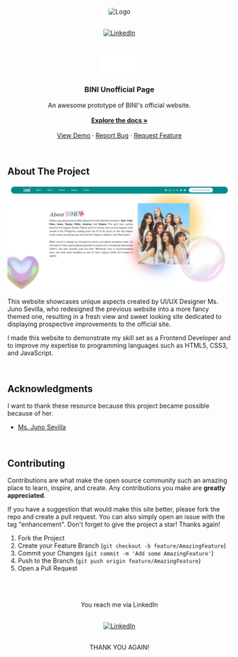 <div align="center">
<br />
<img src="https://media.tenor.com/UWiYQGrIUxgAAAAM/biniph-bini.gif" alt="Logo" width="180" height="180" style="border-radius: 20% !important;">
<br />
<br />

[![LinkedIn][linkedin-shield]][linkedin-url]

</div>


<!-- PROJECT LOGO -->
<br />
<div align="center">
  <a href="https://github.com/thanyeal/BINI">
    <img src="static/media/img/cabinets/BINI_wordmark-white.webp" alt="Logo" width="80" height="auto">
  </a>

  <h3 align="center">BINI Unofficial Page</h3>

  <p align="center">
    An awesome prototype of BINI's official website. 
    <br /><br />
    <a href="https://github.com/thanyeal/BINI"><strong>Explore the docs »</strong></a>
    <br />
    <br />
    <a href="https://bini-unofficial.onrender.com/">View Demo</a>
    ·
    <a href="https://linkedin.com/in/thanyeal">Report Bug</a>
    ·
    <a href="https://linkedin.com/in/thanyeal">Request Feature</a>
  </p>
</div>

<br />

<!-- ABOUT THE PROJECT  -->
## About The Project

[![Product Name Screen Shot][product-screenshot]](https://bini-unofficial.onrender.com/)

This website showcases unique aspects created by UI/UX Designer Ms. Juno Sevilla, who redesigned the previous website into a more fancy themed one, resulting in a fresh view and sweet looking site dedicated to displaying prospective improvements to the official site.

I made this website to demonstrate my skill set as a Frontend Developer and to improve my expertise to programming languages such as HTML5, CSS3, and JavaScript.


<br />

<!-- ACKNOWLEDGMENTS -->
## Acknowledgments

I want to thank these resource because this project became possible because of her.

* [Ms. Juno Sevilla](https://www.behance.net/junosevilla)



<br />

<!-- CONTRIBUTING -->
## Contributing

Contributions are what make the open source community such an amazing place to learn, inspire, and create. Any contributions you make are **greatly appreciated**.

If you have a suggestion that would make this site better, please fork the repo and create a pull request. You can also simply open an issue with the tag "enhancement".
Don't forget to give the project a star! Thanks again!

1. Fork the Project
2. Create your Feature Branch (`git checkout -b feature/AmazingFeature`)
3. Commit your Changes (`git commit -m 'Add some AmazingFeature'`)
4. Push to the Branch (`git push origin feature/AmazingFeature`)
5. Open a Pull Request


<div align="center">
<br />
<br />
<br />
You reach me via LinkedIn 
<br />
<br />

[![LinkedIn][linkedin-shield]][linkedin-url]

<br />
THANK YOU AGAIN! 
</div>



<!-- MARKDOWN LINKS & IMAGES -->
<!-- https://www.markdownguide.org/basic-syntax/#reference-style-links -->
[contributors-shield]: https://img.shields.io/github/contributors/othneildrew/Best-README-Template.svg?style=for-the-badge
[contributors-url]: https://github.com/othneildrew/Best-README-Template/graphs/contributors
[forks-shield]: https://img.shields.io/github/forks/othneildrew/Best-README-Template.svg?style=for-the-badge
[forks-url]: https://github.com/othneildrew/Best-README-Template/network/members
[stars-shield]: https://img.shields.io/github/stars/othneildrew/Best-README-Template.svg?style=for-the-badge
[stars-url]: https://github.com/othneildrew/Best-README-Template/stargazers
[issues-shield]: https://img.shields.io/github/issues/othneildrew/Best-README-Template.svg?style=for-the-badge
[issues-url]: https://github.com/othneildrew/Best-README-Template/issues
[license-shield]: https://img.shields.io/github/license/othneildrew/Best-README-Template.svg?style=for-the-badge
[license-url]: https://github.com/othneildrew/Best-README-Template/blob/master/LICENSE.txt
[linkedin-shield]: https://img.shields.io/badge/-LinkedIn-black.svg?style=for-the-badge&logo=linkedin&colorB=555
[linkedin-url]: https://linkedin.com/in/thanyeal
[product-screenshot]: static/media/ss.jpeg
[Next.js]: https://img.shields.io/badge/next.js-000000?style=for-the-badge&logo=nextdotjs&logoColor=white
[Next-url]: https://nextjs.org/
[React.js]: https://img.shields.io/badge/React-20232A?style=for-the-badge&logo=react&logoColor=61DAFB
[React-url]: https://reactjs.org/
[Vue.js]: https://img.shields.io/badge/Vue.js-35495E?style=for-the-badge&logo=vuedotjs&logoColor=4FC08D
[Vue-url]: https://vuejs.org/
[Angular.io]: https://img.shields.io/badge/Angular-DD0031?style=for-the-badge&logo=angular&logoColor=white
[Angular-url]: https://angular.io/
[Svelte.dev]: https://img.shields.io/badge/Svelte-4A4A55?style=for-the-badge&logo=svelte&logoColor=FF3E00
[Svelte-url]: https://svelte.dev/
[Laravel.com]: https://img.shields.io/badge/Laravel-FF2D20?style=for-the-badge&logo=laravel&logoColor=white
[Laravel-url]: https://laravel.com
[Bootstrap.com]: https://img.shields.io/badge/Bootstrap-563D7C?style=for-the-badge&logo=bootstrap&logoColor=white
[Bootstrap-url]: https://getbootstrap.com
[JQuery.com]: https://img.shields.io/badge/jQuery-0769AD?style=for-the-badge&logo=jquery&logoColor=white
[JQuery-url]: https://jquery.com 
